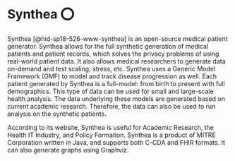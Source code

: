 Synthea :o:
=======

Synthea [@hid-sp18-526-www-synthea] is an open-source medical patient
generator. Synthea allows for the full synthetic generation of medical
patients and patient records, which solves the privacy problems of using
real-world patient data. It also allows medical researchers to generate
data on-demand and test scaling, stress, etc. Synthea uses a Generic
Model Framework (GMF) to model and track disease progression as well.
Each patient generated by Synthea is a full-model: from birth to present
with full demographics. This type of data can be used for small and
large-scale health analysis. The data underlying these models are
generated based on current academic research. Therefore, the data can
also be used to run analysis on the synthetic patients.

According to its website, Synthea is useful for Academic Research, the
Health IT Industry, and Policy Formation. Synthea is a product of
MITRE Corporation written in Java, and supports both C-CDA and FHIR
formats. It can also generate graphs using Graphviz.
